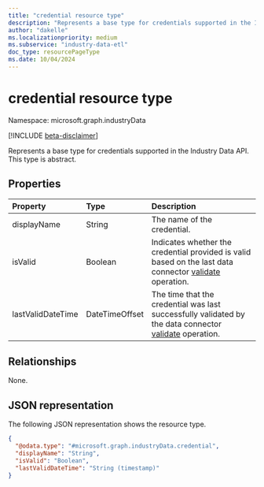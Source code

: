 ```yaml
---
title: "credential resource type"
description: "Represents a base type for credentials supported in the Industry Data API."
author: "dakelle"
ms.localizationpriority: medium
ms.subservice: "industry-data-etl"
doc_type: resourcePageType
ms.date: 10/04/2024
---
```


# credential resource type

Namespace: microsoft.graph.industryData

[!INCLUDE [beta-disclaimer](../../includes/beta-disclaimer.md)]

Represents a base type for credentials supported in the Industry Data API. This type is abstract.

## Properties
|Property|Type|Description|
|:---|:---|:---|
| displayName       | String         | The name of the credential.                                                           |
| isValid           | Boolean        | Indicates whether the credential provided is valid based on the last data connector [validate](../api/industrydata-industrydataconnector-validate.md) operation. |
| lastValidDateTime | DateTimeOffset | The time that the credential was last successfully validated by the data connector [validate](../api/industrydata-industrydataconnector-validate.md) operation.                                  |

## Relationships
None.

## JSON representation
The following JSON representation shows the resource type.
<!-- {
  "blockType": "resource",
  "@odata.type": "microsoft.graph.industryData.credential"
}
-->
``` json
{
  "@odata.type": "#microsoft.graph.industryData.credential",
  "displayName": "String",
  "isValid": "Boolean",
  "lastValidDateTime": "String (timestamp)"
}
```

